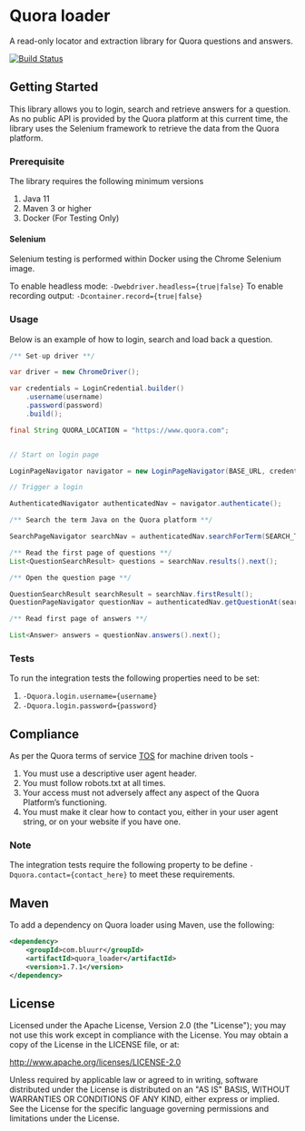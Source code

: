 # Quora loader

A read-only locator and extraction library for Quora questions and answers.

[![Build Status](https://dev.azure.com/open-source-bluurr-io/quora-loader-project/_apis/build/status/bluurr.quora-loader?branchName=master)](https://dev.azure.com/open-source-bluurr-io/quora-loader-project/_build/latest?definitionId=2&branchName=master)

## Getting Started
This library allows you to login, search and retrieve answers for a question. As no public API is provided by the Quora platform at this current time, the library uses the Selenium framework to retrieve the data from the Quora platform.

### Prerequisite
The library requires the following minimum versions
1. Java 11
2. Maven 3 or higher
3. Docker (For Testing Only)

#### Selenium

Selenium testing is performed within Docker using the Chrome Selenium image. 

To enable headless mode: `-Dwebdriver.headless={true|false}`
To enable recording output: `-Dcontainer.record={true|false}`

### Usage
Below is an example of how to login, search and load back a question.


```Java
/** Set-up driver **/

var driver = new ChromeDriver();

var credentials = LoginCredential.builder()
    .username(username)
    .password(password)
    .build();

final String QUORA_LOCATION = "https://www.quora.com";


// Start on login page

LoginPageNavigator navigator = new LoginPageNavigator(BASE_URL, credentials, driver);

// Trigger a login

AuthenticatedNavigator authenticatedNav = navigator.authenticate();

/** Search the term Java on the Quora platform **/

SearchPageNavigator searchNav = authenticatedNav.searchForTerm(SEARCH_TERM);

/** Read the first page of questions **/
List<QuestionSearchResult> questions = searchNav.results().next();

/** Open the question page **/

QuestionSearchResult searchResult = searchNav.firstResult();
QuestionPageNavigator questionNav = authenticatedNav.getQuestionAt(searchResult.getLocation());

/** Read first page of answers **/

List<Answer> answers = questionNav.answers().next();

```
### Tests
To run the integration tests the following properties need to be set:
1. `-Dquora.login.username={username}`
2. `-Dquora.login.password={password}`

## Compliance

As per the Quora terms of service [TOS](https://www.quora.com/about/tos) for machine driven tools - 

1. You must use a descriptive user agent header.
2. You must follow robots.txt at all times.
3. Your access must not adversely affect any aspect of the Quora Platform’s functioning.
4. You must make it clear how to contact you, either in your user agent string, or on your website if you have one.

### Note
The integration tests require the following property to be define `-Dquora.contact={contact_here}` to meet these requirements.

## Maven
To add a dependency on Quora loader using Maven, use the following:

```xml
<dependency>
    <groupId>com.bluurr</groupId>
    <artifactId>quora_loader</artifactId>
    <version>1.7.1</version>
</dependency>
```

## License
Licensed under the Apache License, Version 2.0 (the "License"); you may not use this work except in compliance with the License. You may obtain a copy of the License in the LICENSE file, or at:

http://www.apache.org/licenses/LICENSE-2.0

Unless required by applicable law or agreed to in writing, software distributed under the License is distributed on an "AS IS" BASIS, WITHOUT WARRANTIES OR CONDITIONS OF ANY KIND, either express or implied. See the License for the specific language governing permissions and limitations under the License.
